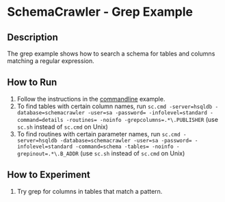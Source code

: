 # SchemaCrawler - Grep Example

## Description
The grep example shows how to search a schema for tables and columns matching
a regular expression.

## How to Run
1. Follow the instructions in the [commandline](../commandline/commandline-readme.html) example. 
2. To find tables with certain column names, run 
   `sc.cmd -server=hsqldb -database=schemacrawler -user=sa -password= -infolevel=standard -command=details -routines= -noinfo -grepcolumns=.*\.PUBLISHER` 
   (use `sc.sh` instead of `sc.cmd` on Unix)
3. To find routines with certain parameter names, run 
  `sc.cmd -server=hsqldb -database=schemacrawler -user=sa -password= -infolevel=standard -command=schema -tables= -noinfo -grepinout=.*\.B_ADDR` 
   (use `sc.sh` instead of `sc.cmd` on Unix) 

## How to Experiment
1. Try grep for columns in tables that match a pattern.
